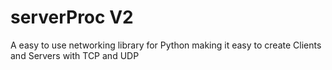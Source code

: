 # serverProc V2
A easy to use networking library for Python making it easy to create Clients and Servers with TCP and UDP